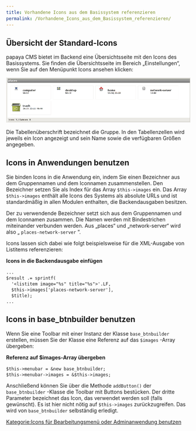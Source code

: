 ```yaml
---
title: Vorhandene Icons aus dem Basissystem referenzieren
permalink: /Vorhandene_Icons_aus_dem_Basissystem_referenzieren/
---
```


Übersicht der Standard-Icons
----------------------------

papaya CMS bietet im Backend eine Übersichtsseite mit den Icons des Basissystems. Sie finden die Übersichtsseite im Bereich „Einstellungen“, wenn Sie auf den Menüpunkt Icons ansehen klicken:

![Files:papaya-iconoverview-places.png](images/papaya-iconoverview-places.png)

Die Tabellenüberschrift bezeichnet die Gruppe. In den Tabellenzellen wird jeweils ein Icon angezeigt und sein Name sowie die verfügbaren Größen angegeben.

Icons in Anwendungen benutzen
-----------------------------

Sie binden Icons in die Anwendung ein, indem Sie einen Bezeichner aus dem Gruppennamen und dem Iconnamen zusammenstellen. Den Bezeichner setzen Sie als Index für das Array `$this->images` ein. Das Array `$this->images` enthält alle Icons des Systems als absolute URLs und ist standardmäßig in allen Modulen enthalten, die Backendausgaben besitzen.

Der zu verwendende Bezeichner setzt sich aus dem Gruppennamen und dem Iconnamen zusammen. Die Namen werden mit Bindestrichen miteinander verbunden werden. Aus „places“ und „network-server“ wird also „ `places-network-server` “.

Icons lassen sich dabei wie folgt beispielsweise für die XML-Ausgabe von Listitems referenzieren:

**Icons in die Backendausgabe einfügen**

~~~~ {.php}
...
$result .= sprintf(
  '<listitem image="%s" title="%s">'.LF,
  $this->images['places-network-server'],
  $title);
...
~~~~

Icons in base_btnbuilder benutzen
----------------------------------

Wenn Sie eine Toolbar mit einer Instanz der Klasse `base_btnbuilder` erstellen, müssen Sie der Klasse eine Referenz auf das `$images` -Array übergeben:

**Referenz auf \$images-Array übergeben**

~~~~ {.php}
$this->menubar = &new base_btnbuilder;
$this->menubar->images = &$this->images;
~~~~

Anschließend können Sie über die Methode `addButton()` der `base_btnbuilder` -Klasse die Toolbar mit Buttons bestücken. Der dritte Parameter bezeichnet das Icon, das verwendet werden soll (falls gewünscht). Es ist hier nicht nötig auf `$this->images` zurückzugreifen. Das wird von `base_btnbuilder` selbständig erledigt.

[Kategorie:Icons für Bearbeitungsmenü oder Adminanwendung benutzen](/Kategorie:Icons_für_Bearbeitungsmenü_oder_Adminanwendung_benutzen "wikilink")
